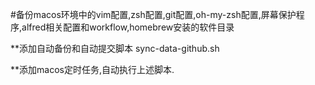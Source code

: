 #备份macos环境中的vim配置,zsh配置,git配置,oh-my-zsh配置,屏幕保护程序,alfred相关配置和workflow,homebrew安装的软件目录

**添加自动备份和自动提交脚本 sync-data-github.sh

**添加macos定时任务,自动执行上述脚本.
